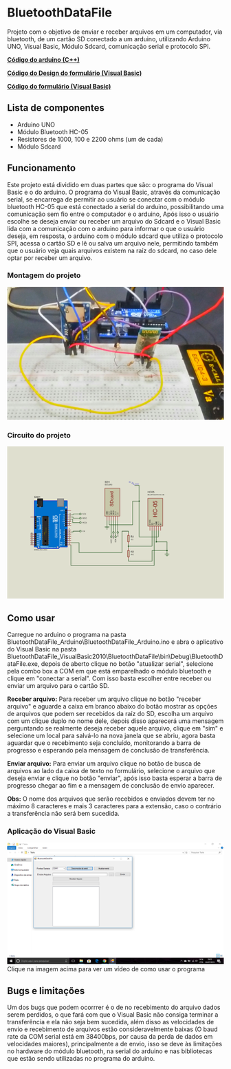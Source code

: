 # BluetoothDataFile 
Projeto com o objetivo de enviar e receber arquivos em um computador, via bluetooth, de um cartão SD conectado a um arduino, utilizando Arduino UNO, Visual Basic, Módulo Sdcard, comunicação serial e protocolo SPI.

[**Código do arduino (C++)**](https://github.com/Matheus-de-Sousa/BluetoothDataFile/blob/master/BluetoothDataFile_Arduino/BluetoothDataFile_Arduino.ino)

[**Código do Design do formulário (Visual Basic)**](https://github.com/Matheus-de-Sousa/BluetoothDataFile/blob/master/BluetoothDataFile_VisualBasic2010/BluetoothDataFile/Form1.Designer.vb)

[**Código do formulário (Visual Basic)**](https://github.com/Matheus-de-Sousa/BluetoothDataFile/blob/master/BluetoothDataFile_VisualBasic2010/BluetoothDataFile/Form1.vb)

## Lista de componentes
* Arduino UNO
* Módulo Bluetooth HC-05
* Resistores de 1000, 100 e 2200 ohms (um de cada) 
* Módulo Sdcard

## Funcionamento
Este projeto está dividido em duas partes que são: o programa do Visual Basic e o do arduino. O programa do Visual Basic, através da comunicação serial,
se encarrega de permitir ao usuário se conectar com o módulo bluetooth HC-05 que está conectado a serial do arduino, possibilitando uma comunicação sem fio entre 
o computador e o arduino, Após isso o usuário escolhe se deseja enviar ou receber um arquivo do Sdcard e o Visual Basic lida com a comunicação com o arduino para 
informar o que o usuário deseja, em resposta, o arduino com o módulo sdcard que utiliza o protocolo SPI, acessa o cartão SD e lê ou salva um arquivo nele, 
permitindo também que o usuário veja quais arquivos existem na raíz do sdcard, no caso dele optar por receber um arquivo.

### Montagem do projeto
![Montagem do projeto](https://github.com/Matheus-de-Sousa/BluetoothDataFile/raw/master/Montagem%20do%20projeto.jpg)
  
### Circuito do projeto
![Circuito do projeto](https://github.com/Matheus-de-Sousa/BluetoothDataFile/blob/master/Circuito%20do%20projeto.png)

## Como usar 
Carregue no arduino o programa na pasta BluetoothDataFile_Arduino\BluetoothDataFile_Arduino.ino e abra o aplicativo do Visual Basic na pasta BluetoothDataFile_VisualBasic2010\BluetoothDataFile\bin\Debug\BluetoothDataFile.exe, depois de aberto clique
no botão "atualizar serial", selecione pela combo box a COM em que está emparelhado o módulo bluetooth e clique em "conectar a serial". Com isso basta escolher entre
receber ou enviar um arquivo para o cartão SD.

**Receber arquivo:** Para receber um arquivo clique no botão "receber arquivo" e aguarde a caixa em branco abaixo do botão mostrar as opções de arquivos que podem ser recebidos da raíz do SD,
escolha um arquivo com um clique duplo no nome dele, depois disso aparecerá uma mensagem perguntando se realmente deseja receber aquele arquivo, clique em "sim" e
selecione um local para salvá-lo na nova janela que se abriu, agora basta aguardar que o recebimento seja concluído, monitorando a barra de progresso e esperando pela
mensagem de conclusão de transferência. 

**Enviar arquivo:** Para enviar um arquivo clique no botão de busca de arquivos ao lado da caixa de texto no formulário, selecione o arquivo que deseja enviar e clique no botão 
"enviar", após isso basta esperar a barra de progresso chegar ao fim e a mensagem de conclusão de envio aparecer.

**Obs:** O nome dos arquivos que serão recebidos e enviados devem ter no máximo 8 caracteres e mais 3 caracteres para a extensão, caso o contrário a transferência não será
bem sucedida.

### Aplicação do Visual Basic
 [![Vídeo de exemplo](https://github.com/Matheus-de-Sousa/BluetoothDataFile/blob/master/Programa%20do%20Visual%20Basic.png)](https://www.youtube.com/watch?v=cI9FQWhDY0o&t) 
 Clique na imagem acima para ver um vídeo de como usar o programa

## Bugs e limitações
Um dos bugs que podem ocorrrer é o de no recebimento do arquivo dados serem perdidos, o que fará com que o Visual Basic não consiga terminar a 
transferência e ela não seja bem sucedida, além disso as velocidades de envio e recebimento de arquivos estão consideravelmente baixas (O baud rate da COM serial está em 38400bps, por causa da perda de dados em velocidades maiores), principalmente a de envio,
isso se deve às limitações no hardware do módulo bluetooth, na serial do arduino e nas bibliotecas que estão sendo utilizadas no programa do arduino.
